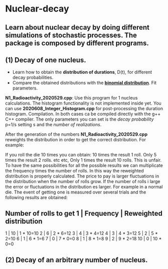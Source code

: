 # Nuclear-decay
## Learn about nuclear decay by doing different simulations of stochastic processes. The package is composed by different programs.

## (1) Decay of one nucleus.

- Learn how to obtain the **distribution of durations**, D(t), for different decay probabilities.
- Compare the obtained distributions with the **[binomial distribution](https://en.wikipedia.org/wiki/Binomial_distribution#:~:text=In%20probability%20theory%20and%20statistics,%2Fone%20(with%20probability%20p))**. Fit parameters.

**N1_Radioactivity_2020529.cpp**: Use this program for 1 nucleus calculations. The histogram functionality is not implemented inside yet. You can use **2020608_Integer_Histogram.cpp** for post-processing the duration histogram. Compilation. In both cases ca be compiled directly with the g++ C++ compiler. The only parameters you can set is the *decay probability* p=1/s setting s and the *number of realizations*.

After the generation of the numbers **N1_Radioactivity_2020529.cpp** reweights the distribution in order to get the correct distribution. For example:

If you roll the die 10 times you can obtain: 10 times the result 1 roll. Only 5 times the result 2 rolls. etc etc, Only 1 times the result 10 rolls. This is unfair. To have the same possibilities for all the possible results we can multiplicate the frequency times the number of rolls. In this way the reweighted distribution is properly calculated. The price to pay is larger fluctuations in the distribution when the number of rolls grow. If the number of rolls i large the error or fluctuations in the distribution es larger. For example in a normal die. The event of getting one is measured over several trials and the following results are obtained:

Number of rolls to get 1  |  Frequency     | Reweighted distribution
----------------------------------------------------------------------
1                         |  10            |  1 * 10=10
2                         |  6             |  2 * 6=12
3                         |  4             |  3 * 4=12
4                         |  3             |  4 * 3=12
5                         |  2             |  5 * 2=10
6                         |  1             |  6 * 1=6
7                         |  0             |  7 * 0=0
8                         |  1             |  8 * 1=8
9                         |  2             |  9 * 2=18
10                        |  0             |  10 * 0=0

## (2) Decay of an arbitrary number of nucleus.
